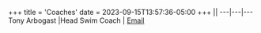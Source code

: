 +++
title = 'Coaches'
date = 2023-09-15T13:57:36-05:00
+++
||
---|---|---
Tony Arbogast |Head Swim Coach | [Email](mailto:arbogasta@lisd.net)
